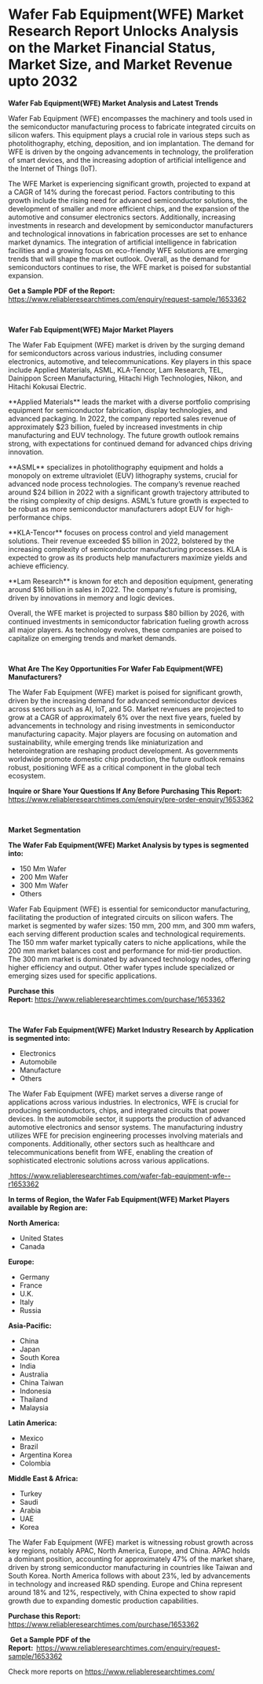 <p><h1>Wafer Fab Equipment(WFE) Market Research Report Unlocks Analysis on the Market Financial Status, Market Size, and Market Revenue upto 2032</h1></p><p><strong>Wafer Fab Equipment(WFE) Market Analysis and Latest Trends</strong></p>
<p><p>Wafer Fab Equipment (WFE) encompasses the machinery and tools used in the semiconductor manufacturing process to fabricate integrated circuits on silicon wafers. This equipment plays a crucial role in various steps such as photolithography, etching, deposition, and ion implantation. The demand for WFE is driven by the ongoing advancements in technology, the proliferation of smart devices, and the increasing adoption of artificial intelligence and the Internet of Things (IoT).</p><p>The WFE Market is experiencing significant growth, projected to expand at a CAGR of 14% during the forecast period. Factors contributing to this growth include the rising need for advanced semiconductor solutions, the development of smaller and more efficient chips, and the expansion of the automotive and consumer electronics sectors. Additionally, increasing investments in research and development by semiconductor manufacturers and technological innovations in fabrication processes are set to enhance market dynamics. The integration of artificial intelligence in fabrication facilities and a growing focus on eco-friendly WFE solutions are emerging trends that will shape the market outlook. Overall, as the demand for semiconductors continues to rise, the WFE market is poised for substantial expansion.</p></p>
<p><strong>Get a Sample PDF of the Report:&nbsp;</strong> <a href="https://www.reliableresearchtimes.com/enquiry/request-sample/1653362?utm_campaign=2866&utm_medium=2&utm_source=Github&utm_content=ia&utm_term=27022025&utm_id=wafer-fab-equipmentwfe">https://www.reliableresearchtimes.com/enquiry/request-sample/1653362</a></p>
<p>&nbsp;</p>
<p><strong>Wafer Fab Equipment(WFE) Major Market Players</strong></p>
<p><p>The Wafer Fab Equipment (WFE) market is driven by the surging demand for semiconductors across various industries, including consumer electronics, automotive, and telecommunications. Key players in this space include Applied Materials, ASML, KLA-Tencor, Lam Research, TEL, Dainippon Screen Manufacturing, Hitachi High Technologies, Nikon, and Hitachi Kokusai Electric.</p><p>**Applied Materials** leads the market with a diverse portfolio comprising equipment for semiconductor fabrication, display technologies, and advanced packaging. In 2022, the company reported sales revenue of approximately $23 billion, fueled by increased investments in chip manufacturing and EUV technology. The future growth outlook remains strong, with expectations for continued demand for advanced chips driving innovation.</p><p>**ASML** specializes in photolithography equipment and holds a monopoly on extreme ultraviolet (EUV) lithography systems, crucial for advanced node process technologies. The company’s revenue reached around $24 billion in 2022 with a significant growth trajectory attributed to the rising complexity of chip designs. ASML’s future growth is expected to be robust as more semiconductor manufacturers adopt EUV for high-performance chips.</p><p>**KLA-Tencor** focuses on process control and yield management solutions. Their revenue exceeded $5 billion in 2022, bolstered by the increasing complexity of semiconductor manufacturing processes. KLA is expected to grow as its products help manufacturers maximize yields and achieve efficiency.</p><p>**Lam Research** is known for etch and deposition equipment, generating around $16 billion in sales in 2022. The company's future is promising, driven by innovations in memory and logic devices.</p><p>Overall, the WFE market is projected to surpass $80 billion by 2026, with continued investments in semiconductor fabrication fueling growth across all major players. As technology evolves, these companies are poised to capitalize on emerging trends and market demands.</p></p>
<p>&nbsp;</p>
<p><strong>What Are The Key Opportunities For Wafer Fab Equipment(WFE) Manufacturers?</strong></p>
<p><p>The Wafer Fab Equipment (WFE) market is poised for significant growth, driven by the increasing demand for advanced semiconductor devices across sectors such as AI, IoT, and 5G. Market revenues are projected to grow at a CAGR of approximately 6% over the next five years, fueled by advancements in technology and rising investments in semiconductor manufacturing capacity. Major players are focusing on automation and sustainability, while emerging trends like miniaturization and heterointegration are reshaping product development. As governments worldwide promote domestic chip production, the future outlook remains robust, positioning WFE as a critical component in the global tech ecosystem.</p></p>
<p><strong>Inquire or Share Your Questions If Any Before Purchasing This Report:</strong> <a href="https://www.reliableresearchtimes.com/enquiry/pre-order-enquiry/1653362?utm_campaign=2866&utm_medium=2&utm_source=Github&utm_content=ia&utm_term=27022025&utm_id=wafer-fab-equipmentwfe">https://www.reliableresearchtimes.com/enquiry/pre-order-enquiry/1653362</a></p>
<p>&nbsp;</p>
<p><strong>Market Segmentation</strong></p>
<p><strong>The Wafer Fab Equipment(WFE) Market Analysis by types is segmented into:</strong></p>
<p><ul><li>150 Mm Wafer</li><li>200 Mm Wafer</li><li>300 Mm Wafer</li><li>Others</li></ul></p>
<p><p>Wafer Fab Equipment (WFE) is essential for semiconductor manufacturing, facilitating the production of integrated circuits on silicon wafers. The market is segmented by wafer sizes: 150 mm, 200 mm, and 300 mm wafers, each serving different production scales and technological requirements. The 150 mm wafer market typically caters to niche applications, while the 200 mm market balances cost and performance for mid-tier production. The 300 mm market is dominated by advanced technology nodes, offering higher efficiency and output. Other wafer types include specialized or emerging sizes used for specific applications.</p></p>
<p><strong>Purchase this Report:&nbsp;</strong><a href="https://www.reliableresearchtimes.com/purchase/1653362?utm_campaign=2866&utm_medium=2&utm_source=Github&utm_content=ia&utm_term=27022025&utm_id=wafer-fab-equipmentwfe">https://www.reliableresearchtimes.com/purchase/1653362</a></p>
<p>&nbsp;</p>
<p><strong>The Wafer Fab Equipment(WFE) Market Industry Research by Application is segmented into:</strong></p>
<p><ul><li>Electronics</li><li>Automobile</li><li>Manufacture</li><li>Others</li></ul></p>
<p><p>The Wafer Fab Equipment (WFE) market serves a diverse range of applications across various industries. In electronics, WFE is crucial for producing semiconductors, chips, and integrated circuits that power devices. In the automobile sector, it supports the production of advanced automotive electronics and sensor systems. The manufacturing industry utilizes WFE for precision engineering processes involving materials and components. Additionally, other sectors such as healthcare and telecommunications benefit from WFE, enabling the creation of sophisticated electronic solutions across various applications.</p></p>
<p><a href="https://www.reliableresearchtimes.com/wafer-fab-equipment-wfe--r1653362?utm_campaign=2866&utm_medium=2&utm_source=Github&utm_content=ia&utm_term=27022025&utm_id=wafer-fab-equipmentwfe">&nbsp;https://www.reliableresearchtimes.com/wafer-fab-equipment-wfe--r1653362</a></p>
<p><strong>In terms of Region, the Wafer Fab Equipment(WFE) Market Players available by Region are:</strong></p>
<p>
    <p> <strong> North America: </strong>
        <ul>
            <li>United States</li>
            <li>Canada</li>
        </ul>
        </p> 
    <p> <strong> Europe: </strong>
        <ul>
            <li>Germany</li>
            <li>France</li>
            <li>U.K.</li>
            <li>Italy</li>
            <li>Russia</li>
        </ul>
        </p> 
    <p> <strong> Asia-Pacific: </strong>
        <ul>
            <li>China</li>
            <li>Japan</li>
            <li>South Korea</li>
            <li>India</li>
            <li>Australia</li>
            <li>China Taiwan</li>
            <li>Indonesia</li>
            <li>Thailand</li>
            <li>Malaysia</li>
        </ul>
        </p> 
    <p> <strong> Latin America: </strong>
        <ul>
            <li>Mexico</li>
            <li>Brazil</li>
            <li>Argentina Korea</li>
            <li>Colombia</li>
        </ul>
        </p> 
    <p> <strong> Middle East & Africa: </strong>
        <ul>
            <li>Turkey</li>
            <li>Saudi</li>
            <li>Arabia</li>
            <li>UAE</li>
            <li>Korea</li>
        </ul>
    </p>
    </p>
<p><p>The Wafer Fab Equipment (WFE) market is witnessing robust growth across key regions, notably APAC, North America, Europe, and China. APAC holds a dominant position, accounting for approximately 47% of the market share, driven by strong semiconductor manufacturing in countries like Taiwan and South Korea. North America follows with about 23%, led by advancements in technology and increased R&D spending. Europe and China represent around 18% and 12%, respectively, with China expected to show rapid growth due to expanding domestic production capabilities.</p></p>
<p><strong>Purchase this Report: </strong><a href="https://www.reliableresearchtimes.com/purchase/1653362?utm_campaign=2866&utm_medium=2&utm_source=Github&utm_content=ia&utm_term=27022025&utm_id=wafer-fab-equipmentwfe">https://www.reliableresearchtimes.com/purchase/1653362</a></p>
<p>&nbsp;<strong>Get a Sample PDF of the Report:&nbsp;&nbsp;</strong><a href="https://www.reliableresearchtimes.com/enquiry/request-sample/1653362?utm_campaign=2866&utm_medium=2&utm_source=Github&utm_content=ia&utm_term=27022025&utm_id=wafer-fab-equipmentwfe">https://www.reliableresearchtimes.com/enquiry/request-sample/1653362</a></p>
<p><strong></strong></p>
<p>Check more reports on <a href="https://www.reliableresearchtimes.com/?utm_campaign=2866&utm_medium=2&utm_source=Github&utm_content=ia&utm_term=27022025&utm_id=wafer-fab-equipmentwfe">https://www.reliableresearchtimes.com/</a></p>